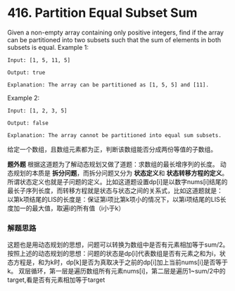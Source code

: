 # 416. Partition Equal Subset Sum
Given a non-empty array containing only positive integers, find if the array can be partitioned into two subsets such that the sum of elements in both subsets is equal.
Example 1:
```
Input: [1, 5, 11, 5]

Output: true

Explanation: The array can be partitioned as [1, 5, 5] and [11].
```
Example 2:
```
Input: [1, 2, 3, 5]

Output: false

Explanation: The array cannot be partitioned into equal sum subsets.
```
给定一个数组，且数组元素都为正，判断该数组能否分成两份等值的子数组。

**题外题**
根据这道题为了解动态规划又做了道题：求数组的最长增序列的长度。
动态规划的本质是 **拆分问题**，而拆分问题又分为 **状态定义**和 **状态转移方程的定义**。所谓状态定义也就是子问题的定义。比如这道题设置dp[i]是以数字nums[i]结尾的最长子序列长度，而转移方程就是状态与状态之间的关系式，比如这道题就是：
以第k项结尾的LIS的长度是：保证第i项比第k项小的情况下，以第i项结尾的LIS长度加一的最大值，取遍i的所有值（i小于k）
### 解题思路
这题也是用动态规划的思想，问题可以转换为数组中是否有元素相加等于sum/2。
按照上述的动态规划的思想：问题的状态是dp[i]代表数组是否有元素之和为i，状态方程是，和为k时，dp[k]是否为真取决于之前的dp[i]加上当前nums[i]是否等于k。
双层循环，第一层是遍历数组所有元素nums[i]，第二层是遍历1~sum/2中的target,看是否有元素相加等于target